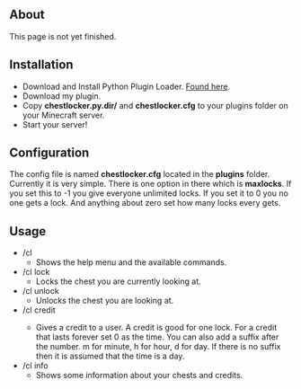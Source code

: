 ## About ##

This page is not yet finished.

## Installation ##

* Download and Install Python Plugin Loader. [Found here](http://dev.bukkit.org/server-mods/python-plugin-loader/).
* Download my plugin.
* Copy **chestlocker.py.dir/** and **chestlocker.cfg** to your plugins folder on your Minecraft server.
* Start your server!

## Configuration ##

The config file is named **chestlocker.cfg** located in the **plugins** folder.  Currently it is very simple. There is one option in there which is **maxlocks**. If you set this to -1 you give everyone unlimited locks. If you set it to 0 you no one gets a lock. And anything about zero set how many locks every gets.

## Usage ##

* /cl
	* Shows the help menu and the available commands.
* /cl lock
	* Locks the chest you are currently looking at.
* /cl unlock
	* Unlocks the chest you are looking at.
* /cl credit <user> <time>
	* Gives a credit to a user. A credit is good for one lock. For a credit that lasts forever set 0 as the time.
	You can also add a suffix after the number. m for minute, h for hour, d for day. If there is no suffix then it is
	assumed that the time is a day.
* /cl info
	* Shows some information about your chests and credits.